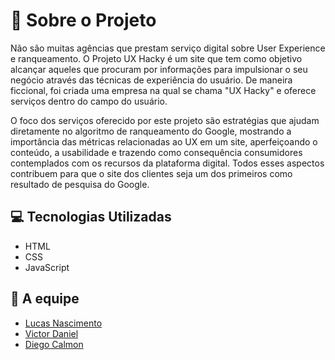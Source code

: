 # 🚀 Sobre o Projeto

Não são muitas agências que prestam serviço digital sobre User Experience e
ranqueamento. O Projeto UX Hacky é um site que tem como objetivo alcançar aqueles
que procuram por informações para impulsionar o seu negócio através das técnicas de
experiência do usuário. De maneira ficcional, foi criada uma empresa na qual se chama
"UX Hacky" e oferece serviços dentro do campo do usuário.

O foco dos serviços oferecido por este projeto são estratégias que ajudam diretamente
no algoritmo de ranqueamento do Google, mostrando a importância das métricas
relacionadas ao UX em um site, aperfeiçoando o conteúdo, a usabilidade e trazendo
como consequência consumidores contemplados com os recursos da plataforma digital.
Todos esses aspectos contribuem para que o site dos clientes seja um dos primeiros
como resultado de pesquisa do Google.

## 💻 Tecnologias Utilizadas

- HTML
- CSS
- JavaScript

## 🤝 A equipe

-  [Lucas Nascimento](https://github.com/opslucas)
-  [Victor Daniel](https://github.com/Victor07july)
-  [Diego Calmon](https://github.com/Diego-codecell)

